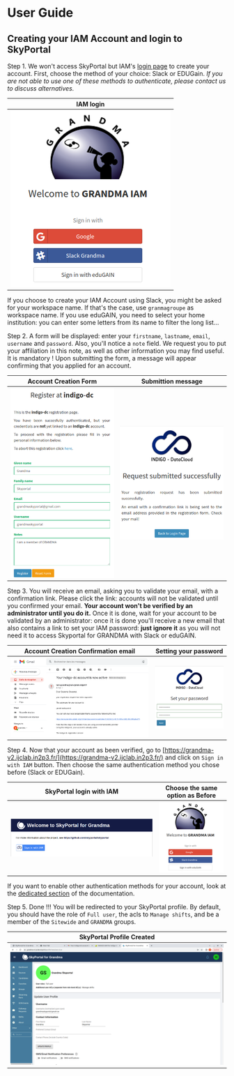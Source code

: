 # User Guide

## Creating your IAM Account and login to SkyPortal

Step 1. We won't access SkyPortal but IAM's [login page](https://iam-grandma.ijclab.in2p3.fr) to create your account.
First, choose the method of your choice: Slack or EDUGain.
*If you are not able to use one of these methods to authenticate, please contact us to discuss alternatives.*

IAM login             |
:-------------------------:|
![](./img/2.png)  |

If you choose to create your IAM Account using Slack, you might be asked for your workspace name.
If that's the case, use `granmagroupe` as workspace name. If you use eduGAIN, you need to select
your home institution: you can enter some letters from its name to filter the long list...

Step 2. A form will be displayed: enter your `firstname`, `lastname`, `email`, `username` and `password`.
Also, you'll notice a `note` field. We request you to put your affiliation in this note, as well as other information
you may find useful. It is mandatory ! Upon submitting the form, a message will appear confirming that you applied for an account.

Account Creation Form             |  Submittion message
:-------------------------:|:-------------------------:
![](./img/3.png)  |  ![](./img/4.png)

Step 3. You will receive an email, asking you to validate your email, with a confirmation link.
Please click the link: accounts will not be validated until you confirmed your email.
**Your account won't be verified by an administrator until you do it.** Once it is done, wait
for your account to be validated by an administrator: once it is done you'll receive a new email
that also contains a link to set your IAM password: **just ignore it** as you will not need it
to access Skyportal for GRANDMA with Slack or eduGAIN.

Account Creation Confirmation email             |  Setting your password
:-------------------------:|:-------------------------:
![](./img/5.png)  |  ![](./img/6.png)



Step 4. Now that your account as been verified, go to [https://grandma-v2.ijclab.in2p3.fr/](https://grandma-v2.ijclab.in2p3.fr/)
and click on `Sign in with IAM` button. Then choose the same authentication method you chose before (Slack or EDUGain).

SkyPortal login with IAM             |  Choose the same option as Before
:-------------------------:|:-------------------------:
![](./img/1.png)  |  ![](./img/2.png)

If you want to enable other authentication methods for your account, look at the
[dedicated section](/#how-to-create-and-configure-your-iam-account) of the documentation.

Step 5. Done !!! You will be redirected to your SkyPortal profile. By default, you should have the
role of `Full user`, the acls to `Manage shifts`, and be a member of the `Sitewide` and `GRANDMA` groups.

SkyPortal Profile Created             |
:-------------------------:|
![](./img/7.png)  |
